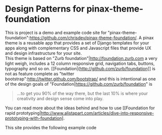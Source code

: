 Design Patterns for pinax-theme-foundation
==========================================

This is project is a demo and example code site for "pinax-theme-foundation":https://github.com/chrisdev/pinax-theme-foundation/. 
A pinax theme is a reusable app that provides a set of Django templates for your apps along 
with complementary CSS and Javascript files that provide UX and design infrastructure for your site.  
This theme is based on "Zurb foundation"|http://foundation.zurb.com a very light weigh, includes a 12 column responsive grid,
navigation tabs, buttons, typography and so on.  [[Foundation|(http://github.com/zurb/foundation]]  is not as
feature complete as "twitter bootstrap":http://twitter.github.com/bootstrap/ and this is 
intentional as one of the design goals of "Foundation|https://github.com/zurb/foundation" is  
 
>
> ...to get you 90% of the way there, but the last 10% is where your creativity and design sense come into play.
 
 You can read more about the ideas behind and how to use 
[[Foundation  for rapid prototyping|http://www.alistapart.com/articles/dive-into-responsive-prototyping-with-foundation]. 

This site provides  the following example code
